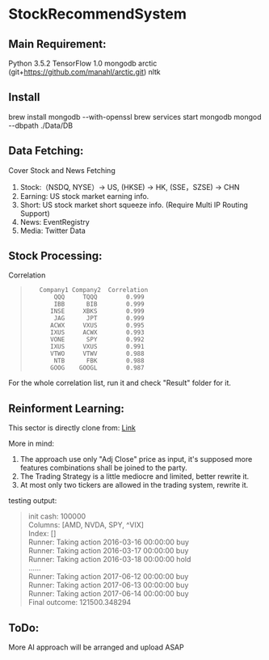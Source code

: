 # StockRecommendSystem


## Main Requirement:
Python 3.5.2
TensorFlow 1.0
mongodb 
arctic (git+https://github.com/manahl/arctic.git)
nltk

## Install
brew install mongodb --with-openssl
brew services start mongodb
mongod --dbpath ./Data/DB

## Data Fetching:
Cover Stock and News Fetching
1. Stock:（NSDQ, NYSE）-> US, (HKSE) -> HK, (SSE，SZSE) -> CHN
2. Earning: US stock market earning info.
3. Short: US stock market short squeeze info. (Require Multi IP Routing Support)
4. News: EventRegistry
5. Media: Twitter Data 

## Stock Processing:
Correlation
>        Company1 Company2  Correlation  
>            QQQ     TQQQ        0.999
>            IBB      BIB        0.999
>           INSE     XBKS        0.999
>            JAG      JPT        0.999
>           ACWX     VXUS        0.995
>           IXUS     ACWX        0.993
>           VONE      SPY        0.992
>           IXUS     VXUS        0.991
>           VTWO     VTWV        0.988
>            NTB      FBK        0.988
>           GOOG    GOOGL        0.987

For the whole correlation list, run it and check "Result" folder for it.

## Reinforment Learning:
This sector is directly clone from: [Link](https://github.com/shenyichen105/Deep-Reinforcement-Learning-in-Stock-Trading)

More in mind:
1. The approach use only "Adj Close" price as input, it's supposed more features combinations shall be joined to the party.
2. The Trading Strategy is a little mediocre and limited, better rewrite it.
3. At most only two tickers are allowed in the trading system, rewrite it.

testing output:
> init cash:  100000  
> Columns: [AMD, NVDA, SPY, ^VIX]  
> Index: []  
> Runner: Taking action 2016-03-16 00:00:00 buy  
> Runner: Taking action 2016-03-17 00:00:00 buy  
> Runner: Taking action 2016-03-18 00:00:00 hold  
> ......  
> Runner: Taking action 2017-06-12 00:00:00 buy  
> Runner: Taking action 2017-06-13 00:00:00 buy  
> Runner: Taking action 2017-06-14 00:00:00 buy  
> Final outcome: 121500.348294  


## ToDo:
More AI approach will be arranged and upload ASAP
